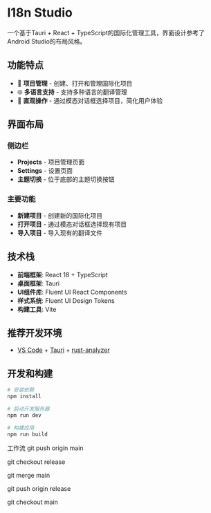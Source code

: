 # I18n Studio

一个基于Tauri + React + TypeScript的国际化管理工具，界面设计参考了Android Studio的布局风格。

## 功能特点

- 📁 **项目管理** - 创建、打开和管理国际化项目
- 🌐 **多语言支持** - 支持多种语言的翻译管理
- 🎯 **直观操作** - 通过模态对话框选择项目，简化用户体验

## 界面布局

### 侧边栏
- **Projects** - 项目管理页面
- **Settings** - 设置页面
- **主题切换** - 位于底部的主题切换按钮

### 主要功能
- **新建项目** - 创建新的国际化项目
- **打开项目** - 通过模态对话框选择现有项目
- **导入项目** - 导入现有的翻译文件

## 技术栈

- **前端框架**: React 18 + TypeScript
- **桌面框架**: Tauri
- **UI组件库**: Fluent UI React Components
- **样式系统**: Fluent UI Design Tokens
- **构建工具**: Vite

## 推荐开发环境

- [VS Code](https://code.visualstudio.com/) + [Tauri](https://marketplace.visualstudio.com/items?itemName=tauri-apps.tauri-vscode) + [rust-analyzer](https://marketplace.visualstudio.com/items?itemName=rust-lang.rust-analyzer)

## 开发和构建

```bash
# 安装依赖
npm install

# 启动开发服务器
npm run dev

# 构建应用
npm run build
```
工作流
git push origin main

git checkout release

git merge main

git push origin release

git checkout main